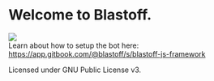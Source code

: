 # Welcome to Blastoff.
![](https://forthebadge.com/images/badges/built-with-love.svg?raw=true)  
Learn about how to setup the bot here: https://app.gitbook.com/@blastoff/s/blastoff-js-framework

Licensed under GNU Public License v3.

